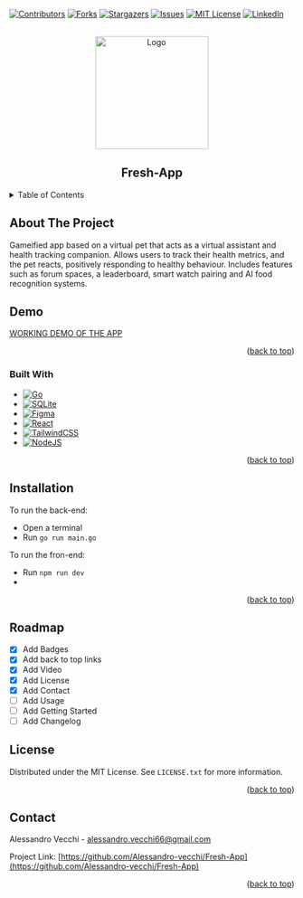 <a name="readme-top"></a>
<!-- PROJECT SHIELDS -->
<!--
*** I'm using markdown "reference style" links for readability.
*** Reference links are enclosed in brackets [ ] instead of parentheses ( ).
*** See the bottom of this document for the declaration of the reference variables
*** for contributors-url, forks-url, etc. This is an optional, concise syntax you may use.
*** https://www.markdownguide.org/basic-syntax/#reference-style-links
-->
[![Contributors][contributors-shield]][contributors-url]
[![Forks][forks-shield]][forks-url]
[![Stargazers][stars-shield]][stars-url]
[![Issues][issues-shield]][issues-url]
[![MIT License][license-shield]][license-url]
[![LinkedIn][linkedin-shield]][linkedin-url]

<!-- PROJECT LOGO -->
<br />
<div align="center">
  <a href="https://github.com/alessandro-vecchi/Fresh-App">
    <img src="https://static.wikia.nocookie.net/wall-epidea/images/7/70/Walle3.png/revision/latest?cb=20101120142558" alt="Logo" width="200">
  </a>

  <h2 align="center">Fresh-App</h2>

  
</div>


<!-- TABLE OF CONTENTS -->
<details>
  <summary>Table of Contents</summary>
  <ol>
    <li>
      <a href="#about-the-project">About The Project</a>
      <ul>
        <li><a href="#built-with">Built With</a></li>
      </ul>
    </li>
    <li><a href="#demo">Demo</a></li>
    <li><a href="#getting-started">Getting Started</a></li>
    <li><a href="#usage">Installation</a></li>
    <li><a href="#roadmap">Roadmap</a></li>
    <li><a href="#license">License</a></li>
    <li><a href="#contact">Contact</a></li>
  </ol>
</details>



<!-- ABOUT THE PROJECT -->
## About The Project


Gameified app based on a virtual pet that acts as a virtual assistant and health tracking companion. Allows users to track their health metrics, and the pet reacts, positively responding to healthy behaviour. Includes features such as forum spaces, a leaderboard, smart watch pairing and AI food recognition systems.


## Demo

[WORKING DEMO OF THE APP](bell-health.vercel.app)

<p align="right">(<a href="#readme-top">back to top</a>)</p>



### Built With

* [![Go][Go-badge]][Go-url]
* [![SQLite][SQLite-badge]][SQLite-url]
* [![Figma][Figma-badge]][Figma-url]
* [![React][React-badge]][React-url]
* [![TailwindCSS][TailwindCSS-badge]][TailwindCSS-url]
* [![NodeJS][NodeJS-badge]][NodeJS-url]

<p align="right">(<a href="#readme-top">back to top</a>)</p>

<!-- USAGE EXAMPLES -->
## Installation

To run the back-end:

- Open a terminal
- Run `go run main.go`

To run the fron-end:

- Run `npm run dev`
- 
<p align="right">(<a href="#readme-top">back to top</a>)</p>

<!-- ROADMAP -->
## Roadmap

- [x] Add Badges
- [x] Add back to top links
- [x] Add Video
- [x] Add License 
- [x] Add Contact
- [ ] Add Usage
- [ ] Add Getting Started
- [ ] Add Changelog
      
<!-- LICENSE -->
## License

Distributed under the MIT License. See `LICENSE.txt` for more information.

<p align="right">(<a href="#readme-top">back to top</a>)</p>



<!-- CONTACT -->
## Contact

Alessandro Vecchi - alessandro.vecchi66@gmail.com

Project Link: [https://github.com/Alessandro-vecchi/Fresh-App](https://github.com/Alessandro-vecchi/Fresh-App)

<p align="right">(<a href="#readme-top">back to top</a>)</p>

<!-- MARKDOWN LINKS & IMAGES -->
<!-- https://www.markdownguide.org/basic-syntax/#reference-style-links
[contributors-shield]: https://img.shields.io/github/contributors/github_username/repo_name.svg?style=for-the-badge
[contributors-url]: https://github.com/github_username/repo_name/graphs/contributors
-->
[contributors-shield]: https://img.shields.io/github/contributors/Alessandro-vecchi/Fresh-App.svg?style=for-the-badge
[contributors-url]: https://github.com/Alessandro-vecchi/Fresh-App/graphs/contributors

[forks-shield]: https://img.shields.io/github/forks/Alessandro-vecchi/Fresh-App.svg?style=for-the-badge
[forks-url]: https://github.com/Alessandro-vecchi/Fresh-App/network/members

[stars-shield]: https://img.shields.io/github/stars/Alessandro-vecchi/Fresh-App.svg?style=for-the-badge
[stars-url]: https://github.com/Alessandro-vecchi/Fresh-App/stargazers

[issues-shield]: https://img.shields.io/github/issues/Alessandro-vecchi/Fresh-App.svg?style=for-the-badge
[issues-url]: https://github.com/Alessandro-vecchi/Fresh-App/issues

[license-shield]: https://img.shields.io/github/license/Alessandro-vecchi/Fresh-App.svg?style=for-the-badge
[license-url]: https://github.com/Alessandro-vecchi/Fresh-App/blob/master/LICENSE.txt

[linkedin-shield]: https://img.shields.io/badge/-LinkedIn-black.svg?style=for-the-badge&logo=linkedin&colorB=555
[linkedin-url]: https://linkedin.com/in/alessandro-v-6711

[product-screenshot]: images/thumbnail.png


[Go-badge]: https://img.shields.io/badge/go-%2300ADD8.svg?style=for-the-badge&logo=go&logoColor=white
[Go-url]: https://go.dev/

[SQLite-badge]: https://img.shields.io/badge/sqlite-%2307405e.svg?style=for-the-badge&logo=sqlite&logoColor=white
[SQLite-url]: https://sqlite.org/

[Figma-badge]: https://img.shields.io/badge/figma-%23F24E1E.svg?style=for-the-badge&logo=figma&logoColor=white
[Figma-url]: https://figma.com/

[React-badge]: https://img.shields.io/badge/react-%2320232a.svg?style=for-the-badge&logo=react&logoColor=%2361DAFB
[React-url]: https://react.dev/

[TailwindCSS-badge]: https://img.shields.io/badge/tailwindcss-%2338B2AC.svg?style=for-the-badge&logo=tailwind-css&logoColor=white
[TailwindCSS-url]: https://tailwindcss.com/

[NodeJS-badge]: https://img.shields.io/badge/node.js-6DA55F?style=for-the-badge&logo=node.js&logoColor=white
[NodeJS-url]: https://NodeJS.org/



